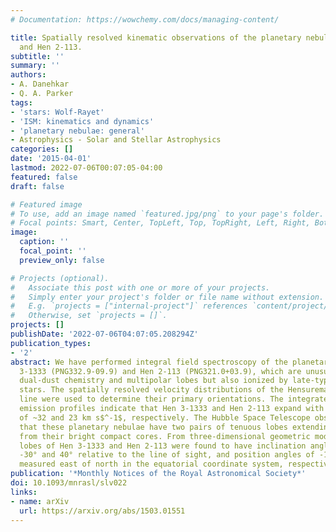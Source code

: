 ```yaml
---
# Documentation: https://wowchemy.com/docs/managing-content/

title: Spatially resolved kinematic observations of the planetary nebulae Hen 3-1333
  and Hen 2-113.
subtitle: ''
summary: ''
authors:
- A. Danehkar
- Q. A. Parker
tags:
- 'stars: Wolf-Rayet'
- 'ISM: kinematics and dynamics'
- 'planetary nebulae: general'
- Astrophysics - Solar and Stellar Astrophysics
categories: []
date: '2015-04-01'
lastmod: 2022-07-06T00:07:05-04:00
featured: false
draft: false

# Featured image
# To use, add an image named `featured.jpg/png` to your page's folder.
# Focal points: Smart, Center, TopLeft, Top, TopRight, Left, Right, BottomLeft, Bottom, BottomRight.
image:
  caption: ''
  focal_point: ''
  preview_only: false

# Projects (optional).
#   Associate this post with one or more of your projects.
#   Simply enter your project's folder or file name without extension.
#   E.g. `projects = ["internal-project"]` references `content/project/deep-learning/index.md`.
#   Otherwise, set `projects = []`.
projects: []
publishDate: '2022-07-06T04:07:05.208294Z'
publication_types:
- '2'
abstract: We have performed integral field spectroscopy of the planetary nebulae Hen
  3-1333 (PNG332.9-09.9) and Hen 2-113 (PNG321.0+03.9), which are unusual in exhibiting
  dual-dust chemistry and multipolar lobes but also ionized by late-type [WC 10] central
  stars. The spatially resolved velocity distributions of the Hensuremathα emission
  line were used to determine their primary orientations. The integrated Hensuremathα
  emission profiles indicate that Hen 3-1333 and Hen 2-113 expand with velocities
  of ~32 and 23 km s$^-1$, respectively. The Hubble Space Telescope observations suggest
  that these planetary nebulae have two pairs of tenuous lobes extending upwardly
  from their bright compact cores. From three-dimensional geometric models, the primary
  lobes of Hen 3-1333 and Hen 2-113 were found to have inclination angles of about
  -30° and 40° relative to the line of sight, and position angles of -15° and 65°
  measured east of north in the equatorial coordinate system, respectively.
publication: '*Monthly Notices of the Royal Astronomical Society*'
doi: 10.1093/mnrasl/slv022
links:
- name: arXiv
  url: https://arxiv.org/abs/1503.01551
---
```

